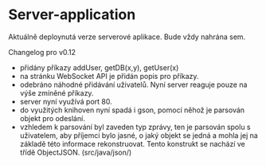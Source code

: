 Server-application
==================

Aktuálně deploynutá verze serverové aplikace. Bude vždy nahrána sem.

Changelog pro v0.12
- přidány příkazy addUser, getDB(x,y), getUser(x)
- na stránku WebSocket API je přidán popis pro příkazy.
- odebráno náhodné přidávání uživatelů. Nyní server reaguje pouze na výše zmíněné příkazy.
- server nyní využívá port 80.
- do využitých knihoven nyní spadá i gson, pomocí něhož je parsován objekt pro odeslání.
- vzhledem k parsování byl zaveden typ zprávy, ten je parsován spolu s uživatelem, aby příjemci bylo jasné, o jaký objekt se jedná a mohla jej na základě této informace rekonstruovat. Tento konstrukt se nachází ve třídě ObjectJSON. (src/java/json/)
